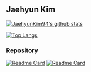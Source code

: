 ## Jaehyun Kim

[![JaehyunKim94's github stats](https://github-readme-stats.vercel.app/api?username=JaehyunKim94)](https://github.com/anuraghazra/github-readme-stats)

[![Top Langs](https://github-readme-stats.vercel.app/api/top-langs/?username=JaehyunKim94&layout=compact)](https://github.com/anuraghazra/github-readme-stats)

### Repository
[![Readme Card](https://github-readme-stats.vercel.app/api/pin/?username=JaehyunKim94&repo=Algorithm_Problem)](https://github.com/anuraghazra/github-readme-stats)
[![Readme Card](https://github-readme-stats.vercel.app/api/pin/?username=JaehyunKim94&repo=Project_mindgitter)](https://github.com/anuraghazra/github-readme-stats)
